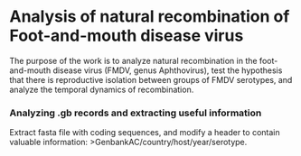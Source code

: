 # Analysis of natural recombination of Foot-and-mouth disease virus

The purpose of the work is to analyze natural recombination in the foot-and-mouth disease virus (FMDV, genus Aphthovirus), test the hypothesis that there is reproductive isolation between groups of FMDV serotypes, and analyze the temporal dynamics of recombination.

### Analyzing .gb records and extracting useful information

Extract fasta file with coding sequences, and modify a header to contain valuable information: >GenbankAC/country/host/year/serotype.
